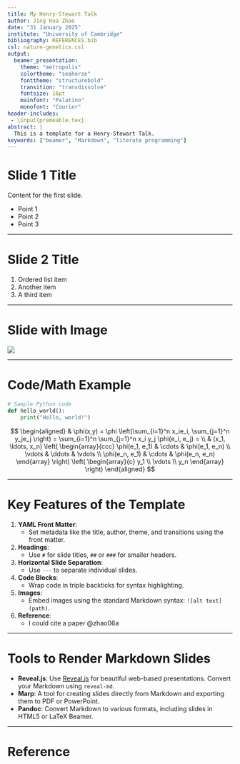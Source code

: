 ```yaml
---
title: My Henry-Stewart Talk
author: Jing Hua Zhao
date: "31 January 2025"
institute: "University of Cambridge"
bibliography: REFERENCES.bib
csl: nature-genetics.csl
output:
  beamer_presentation:
    theme: "metropolis"
    colortheme: "seahorse"
    fonttheme: "structurebold"
    transition: "transdissolve"
    fontsize: 16pt
    mainfont: "Palatino"
    monofont: "Courier"
header-includes:
 - \input{premeable.tex}
abstract: |
  This is a template for a Henry-Stewart Talk.
keywords: ["beamer", "Markdown", "literate programming"]
---
```


# Slide 1 Title

Content for the first slide.

- Point 1
- Point 2
- Point 3

---

# Slide 2 Title

1. Ordered list item
2. Another item
3. A third item

---

# Slide with Image

![](https://animaldiversity.org/collections/contributors/Grzimek_inverts/Hydrozoa/Physalia_physalis_polyp/medium.jpg)

---

# Code/Math Example

```python
# Sample Python code
def hello_world():
    print("Hello, world!")
```

$$
\begin{aligned}
  & \phi(x,y) = \phi \left(\sum_{i=1}^n x_ie_i, \sum_{j=1}^n y_je_j \right)
  = \sum_{i=1}^n \sum_{j=1}^n x_i y_j \phi(e_i, e_j) = \\
  & (x_1, \ldots, x_n) \left( \begin{array}{ccc}
      \phi(e_1, e_1) & \cdots & \phi(e_1, e_n) \\
      \vdots & \ddots & \vdots \\
      \phi(e_n, e_1) & \cdots & \phi(e_n, e_n)
    \end{array} \right)
  \left( \begin{array}{c}
      y_1 \\
      \vdots \\
      y_n
    \end{array} \right)
\end{aligned}
$$

---

# **Key Features of the Template**
1. **YAML Front Matter**:
   - Set metadata like the title, author, theme, and transitions using the front matter.
2. **Headings**:
   - Use `#` for slide titles, `##` or `###` for smaller headers.
3. **Horizontal Slide Separation**:
   - Use `---` to separate individual slides.
4. **Code Blocks**:
   - Wrap code in triple backticks for syntax highlighting.
5. **Images**:
   - Embed images using the standard Markdown syntax: `![alt text](path)`.
6. **Reference**:
   - I could cite a paper @zhao06a

---

# **Tools to Render Markdown Slides**
- **Reveal.js**: Use [Reveal.js](https://revealjs.com/) for beautiful web-based presentations. Convert your Markdown using `reveal-md`.
- **Marp**: A tool for creating slides directly from Markdown and exporting them to PDF or PowerPoint.
- **Pandoc**: Convert Markdown to various formats, including slides in HTML5 or LaTeX Beamer.

---

# Reference
